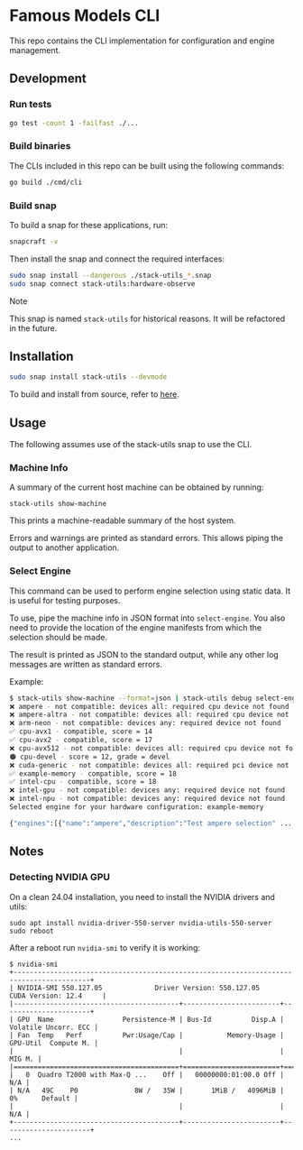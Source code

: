 # Famous Models CLI

This repo contains the CLI implementation for configuration and engine management.

## Development

### Run tests

```bash
go test -count 1 -failfast ./...
```

### Build binaries

The CLIs included in this repo can be built using the following commands:

```bash
go build ./cmd/cli
```

### Build snap

To build a snap for these applications, run:

```bash
snapcraft -v
```

Then install the snap and connect the required interfaces:

```bash
sudo snap install --dangerous ./stack-utils_*.snap
sudo snap connect stack-utils:hardware-observe 
```

> [!NOTE]
> This snap is named `stack-utils` for historical reasons. It will be refactored in the future.

## Installation

```bash
sudo snap install stack-utils --devmode
```

To build and install from source, refer to [here](#build-snap).

## Usage

The following assumes use of the stack-utils snap to use the CLI.

### Machine Info

A summary of the current host machine can be obtained by running:

```
stack-utils show-machine
```

This prints a machine-readable summary of the host system. 

Errors and warnings are printed as standard errors.
This allows piping the output to another application.

### Select Engine

This command can be used to perform engine selection using static data.
It is useful for testing purposes.

To use, pipe the machine info in JSON format into `select-engine`.
You also need to provide the location of the engine manifests from which the selection should be made.

The result is printed as JSON to the standard output, while any other log messages are written as standard errors.

Example:

```bash
$ stack-utils show-machine --format=json | stack-utils debug select-engine --engines test_data/engines/
❌ ampere - not compatible: devices all: required cpu device not found
❌ ampere-altra - not compatible: devices all: required cpu device not found
❌ arm-neon - not compatible: devices any: required device not found
✅ cpu-avx1 - compatible, score = 14
✅ cpu-avx2 - compatible, score = 17
❌ cpu-avx512 - not compatible: devices all: required cpu device not found
🟠 cpu-devel - score = 12, grade = devel
❌ cuda-generic - not compatible: devices all: required pci device not found
✅ example-memory - compatible, score = 18
✅ intel-cpu - compatible, score = 18
❌ intel-gpu - not compatible: devices any: required device not found
❌ intel-npu - not compatible: devices any: required device not found
Selected engine for your hardware configuration: example-memory

{"engines":[{"name":"ampere","description":"Test ampere selection" ...
```

## Notes

### Detecting NVIDIA GPU

On a clean 24.04 installation, you need to install the NVIDIA drivers and utils:

```
sudo apt install nvidia-driver-550-server nvidia-utils-550-server
sudo reboot
```

After a reboot run `nvidia-smi` to verify it is working:

```
$ nvidia-smi    
+-----------------------------------------------------------------------------------------+
| NVIDIA-SMI 550.127.05             Driver Version: 550.127.05     CUDA Version: 12.4     |
|-----------------------------------------+------------------------+----------------------+
| GPU  Name                 Persistence-M | Bus-Id          Disp.A | Volatile Uncorr. ECC |
| Fan  Temp   Perf          Pwr:Usage/Cap |           Memory-Usage | GPU-Util  Compute M. |
|                                         |                        |               MIG M. |
|=========================================+========================+======================|
|   0  Quadro T2000 with Max-Q ...    Off |   00000000:01:00.0 Off |                  N/A |
| N/A   49C    P0              8W /   35W |       1MiB /   4096MiB |      0%      Default |
|                                         |                        |                  N/A |
+-----------------------------------------+------------------------+----------------------+
...
```
